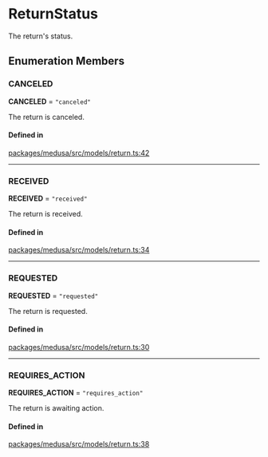 # ReturnStatus

The return's status.

## Enumeration Members

### CANCELED

 **CANCELED** = ``"canceled"``

The return is canceled.

#### Defined in

[packages/medusa/src/models/return.ts:42](https://github.com/medusajs/medusa/blob/3d9f5ae63/packages/medusa/src/models/return.ts#L42)

___

### RECEIVED

 **RECEIVED** = ``"received"``

The return is received.

#### Defined in

[packages/medusa/src/models/return.ts:34](https://github.com/medusajs/medusa/blob/3d9f5ae63/packages/medusa/src/models/return.ts#L34)

___

### REQUESTED

 **REQUESTED** = ``"requested"``

The return is requested.

#### Defined in

[packages/medusa/src/models/return.ts:30](https://github.com/medusajs/medusa/blob/3d9f5ae63/packages/medusa/src/models/return.ts#L30)

___

### REQUIRES\_ACTION

 **REQUIRES\_ACTION** = ``"requires_action"``

The return is awaiting action.

#### Defined in

[packages/medusa/src/models/return.ts:38](https://github.com/medusajs/medusa/blob/3d9f5ae63/packages/medusa/src/models/return.ts#L38)
